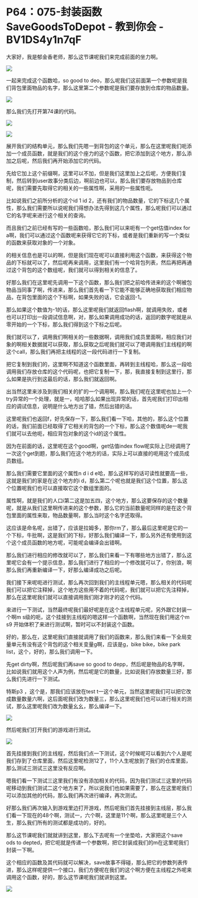 # P64：075-封装函数SaveGoodsToDepot - 教到你会 - BV1DS4y1n7qF

大家好，我是郁金香老师，那么这节课呢我们来完成前面的坐力啊。

![](img/0f92926c2bc8752c8e965513ee022d74_1.png)

一起来完成这个函数哈，so good to deo，那么呢我们这前面第一个参数呢是我们背包里面物品的名字，那么这里第二个参数呢是我们要存放到仓库的物品数量。



![](img/0f92926c2bc8752c8e965513ee022d74_3.png)

那么我们先打开第74课的代码。

![](img/0f92926c2bc8752c8e965513ee022d74_5.png)

![](img/0f92926c2bc8752c8e965513ee022d74_6.png)

展开我们的结构单元，那么我们先嗯一到背包的这个单元，那么在这里呢我们呃添加一个成员函数，就是我们的这个座力的这个函数，把它添加到这个地方，那么添加之后呢，然后我们再开始添加它的代码。

先给它加上这个前缀啊，这里可以不加，但是我们这里加上之后呢，方便我们复制，然后转到user故事分类后边，啊前边也可以，那么我们要存放物品到仓库呢，我们需要先取得它的相关的一些属性啊，采用的一些属性呃。

比如说我们之前所分析的这个id 1 id 2，还有我们的物品数量，它的下标这几个属性，那么我们需要所以说呢我们得想办法先得到这几个属性，那么呢我们可以通过它的名字呢来进行这个相关的查询。

而且我们之前已经有写的一些函数哈，那么我们可以来呃有一个get估值index for a啊，我们可以通过这个函数呢来获得它它的下标，或者是我们重新的写一个类似的函数来获取对象的一个对象。

的相关信息也是可以的啊，但是我们现在呢可以直接利用这个函数，来获得这个物品的下标就可以了，然后呢再来调用，这里我们有一个哈背包列表，然后再把再通过这个背包的这个数组呢，我们就可以得到相关的信息了。

好那么我们在这里呢先调用一下这个函数，那么我们把之前哈传进来的这个啊被包物品当同事了啊，传进来，那么我们首先看一下它能不能够正确地获取我们相应物品，在背包里面的这个下标啊，如果失败的话，它会返回-1。

那么如果这个数值为-1的话，那么这里呢我们就返回flash啊，就调用失败，或者也可以打印出一段调试信息啊，对，那么如果调用成功的话，返回的数字呢就是从零开始的一个下标，那么我们得到这个下标之后呢。

我们就可以了，调用我们啊相关的一些数据啊，调用我们成员里面啊，相应我们对象的啊相关数据就可以获取，那么获取之后呢我们就可以了嗯调用我们主线程的啊这个call，那么我们再把主线程的这一段代码进行一下复制。

把它复制到我们的，这里啊不知道这个函数里面，再转到主线程哈，那么这一段哈调用我们存放仓库的这个代码呢，也把它复制一下，那，我直接复制到这里行，那么如果是执行到这最后的话，那么我们就返回啊。

出当然这里来涉及到我们相关的扩的一个调用啊，那么我们呢在这里呢也加上一个try异常的一个处理，就是一，哈哈那么如果出现异常的话，首先呢我们打印出相应的调试信息，说明是什么地方出了错，然后出错的话。

这里呢我们也返回f，好先保存一下，那么我们看一下哈，其他的，那么这个位置的话，我们前面已经取得了它相关的背包的一个下标，那么这个数值呢de一呢我们就可以去他呃，相应背包对象的这个id的这个属性。

因为在前面的话，这里呢在这个good啊，get估值index flow呢实际上已经调用了一次这个get到题，那么我们在这个地方的话，实际上可以直接的呃用这个成员成员数组。

那么我们需要它里面的这个属性n d i d e哈，那么这样写的话可读性就要高一些，这就是我们的家是在这个地方的i d，那么第二个呢也就是我们这个位置，那么这个位置呢我们也可以直接取它这个数组里面的。

属性啊，就是我们的人口i第二这是加五四，这个地方，那么这要保存的这个数量呢，就是从我们这里啊传进来的这个参数，那么它的当前数量呢同样的是在这个背包里面的属性来取，物品数量啊，那么当时这个名字还取得。

这应该是命名呢，出错了，应该是拉姆多，那你rm了，那么最后这里呢是它的一个下标，牛批啊，这是我们的下标，好那么我们编译一下，那么另外还有使用到这个这个成员函数的地方呢，可能呢会编译会出错啊。

那么我们进行相应的修改就可以了，那么我们来看一下有哪些地方出错了，那么这里呢它会有一个提示信息，那么我们进行了相应的一个修改就可以了，你别浪，啊那么我们再重新编译一下，好那么编译成功之后呢。

我们接下来呢呃进行测试，那么再次回到我们的主线程单元嗯，那么相关的代码呢我们可以把它注释掉，这个地方这些用不着的代码呢，我们就可以把它先注释掉，那么在这里呢我们就可以直接调用我们刚才刚才的这个代码。

来进行一下测试，当然最终呢我们最好呢是在这个主线程单元呢，另外跟它封装一个啊m s级的呃，这个挂接到主线程的嗯这样一个函数啊，当然现在我们用这个m s9 开始体积了来进行测试啊，暂时可以不封装这个函数。

好的，那么在，这里呢我们直接就调用了我们的函数来，那么我们来看一下全局变量单元有没有这个背包的这个相关变量g啊，应该是g，bike bike，bike park list，这个，好的，那么我们调用一下。

先get dirty啊，然后呢我们再save so good to depp，然后呢是物品的名字啊，比如说我们就用这个人声为例，然后呢是它的数量，比如说我们存放数量三好，那么我们先进行一下测试。

特斯p3 ，这个是，那我们应该放在test t一这个单元，当然这里呢我们可以把它改成数量数量六啊，这后面呢我们改为数量三，那么这里呢我们也可以进行相关的测试，那么这里呢我们改为数量幺幺，那么编译一下。



![](img/0f92926c2bc8752c8e965513ee022d74_8.png)

然后呢我们打开我们的游戏进行测试。

![](img/0f92926c2bc8752c8e965513ee022d74_10.png)

首先挂接到我们的主线程，然后我们点一下测试，这个时候呢可以看到六个人是呢我们存到了仓库里面，然后这里呢检测12了，11个人生呢放到了我们的仓库里面，那么测试三测试三这里没有反应啊。

嗯我们看一下测试三这里我们有没有添加相关的代码，因为我们测试三这里的代码呢移动到我们测试二这个地方来了，所以说我们也如果需要了，那么在这里呢我们可以添加其他的代码，那么我们再次进行编译，再次测试。

好那么我们再次输入到游戏里边打开游戏，然后呢我们首先挂接到主线层，那么我们看一下现在的48个啊，测试一，六个啊，这里是11个啊，那么这里呢是三个人生，那么我们所有的测试都是成功的，好的。

那么这节课呢我们就就讲到这里，那么下去呢有一个坐垫哈，大家把这个save ods to depted，把它呃就是传递一个参数啊，把它封装成我们的m在这里呢我们封装一下啊。

这个相应的函数及其代码就可以解决，save故事不得碰，那么把它的参数列表传进，那么这样呢提供一个接口，我们方便呢在我们的这个啊方便在主线程之外呢来调用这个函数，好的，那么这节课呢我们就讲到这里。



![](img/0f92926c2bc8752c8e965513ee022d74_12.png)